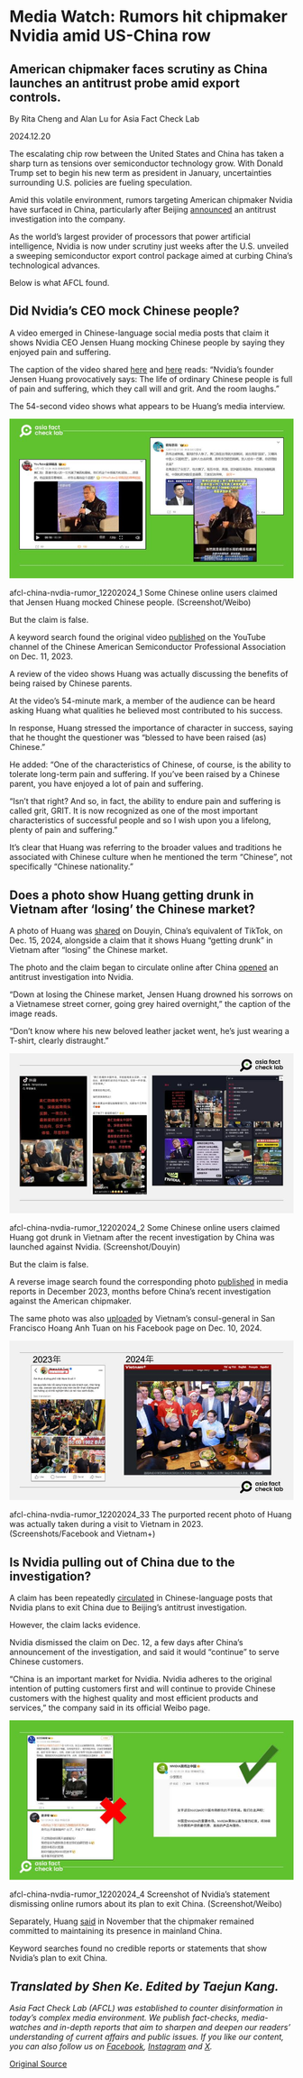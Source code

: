 # Media Watch: Rumors hit chipmaker Nvidia amid US-China row

## American chipmaker faces scrutiny as China launches an antitrust probe amid export controls.

By Rita Cheng and Alan Lu for Asia Fact Check Lab

2024.12.20

The escalating chip row between the United States and China has taken a sharp turn as tensions over semiconductor technology grow. With Donald Trump set to begin his new term as president in January, uncertainties surrounding U.S. policies are fueling speculation.

Amid this volatile environment, rumors targeting American chipmaker Nvidia have surfaced in China, particularly after Beijing [announced](https://www.rfa.org/english/china/2024/12/10/china-nvidia-investigation-chip/) an antitrust investigation into the company.

As the world’s largest provider of processors that power artificial intelligence, Nvidia is now under scrutiny just weeks after the U.S. unveiled a sweeping semiconductor export control package aimed at curbing China’s technological advances.

Below is what AFCL found.

## Did Nvidia’s CEO mock Chinese people?

A video emerged in Chinese-language social media posts that claim it shows Nvidia CEO Jensen Huang mocking Chinese people by saying they enjoyed pain and suffering.

The caption of the video shared [here](https://v.douyin.com/iUB5QwUA/) and [here](https://archive.ph/wip/tJgqF) reads: “Nvidia’s founder Jensen Huang provocatively says: The life of ordinary Chinese people is full of pain and suffering, which they call will and grit. And the room laughs.”

The 54-second video shows what appears to be Huang’s media interview.

![Some Chinese online users claimed that Jensen Huang mocked Chinese people.](images/U22NW3HWKZCHBJ7RJVSYFS3E24.PNG)

afcl-china-nvdia-rumor\_12202024\_1 Some Chinese online users claimed that Jensen Huang mocked Chinese people. (Screenshot/Weibo)

But the claim is false.

A keyword search found the original video [published](https://www.youtube.com/watch?v=F2eis4isQiA) on the YouTube channel of the Chinese American Semiconductor Professional Association on Dec. 11, 2023.

A review of the video shows Huang was actually discussing the benefits of being raised by Chinese parents.

At the video’s 54-minute mark, a member of the audience can be heard asking Huang what qualities he believed most contributed to his success.

In response, Huang stressed the importance of character in success, saying that he thought the questioner was “blessed to have been raised (as) Chinese.”

He added: “One of the characteristics of Chinese, of course, is the ability to tolerate long-term pain and suffering. If you’ve been raised by a Chinese parent, you have enjoyed a lot of pain and suffering.

“Isn’t that right? And so, in fact, the ability to endure pain and suffering is called grit, GRIT. It is now recognized as one of the most important characteristics of successful people and so I wish upon you a lifelong, plenty of pain and suffering.”

It’s clear that Huang was referring to the broader values and traditions he associated with Chinese culture when he mentioned the term “Chinese”, not specifically “Chinese nationality.”

## Does a photo show Huang getting drunk in Vietnam after ‘losing’ the Chinese market?

A photo of Huang was [shared](https://v.douyin.com/iUB5QB2q/) on Douyin, China’s equivalent of TikTok, on Dec. 15, 2024, alongside a claim that it shows Huang “getting drunk” in Vietnam after “losing” the Chinese market.

The photo and the claim began to circulate online after China [opened](https://www.rfa.org/english/china/2024/12/10/china-nvidia-investigation-chip/) an antitrust investigation into Nvidia.

“Down at losing the Chinese market, Jensen Huang drowned his sorrows on a Vietnamese street corner, going grey haired overnight,” the caption of the image reads.

“Don’t know where his new beloved leather jacket went, he’s just wearing a T-shirt, clearly distraught.”

![Some Chinese online users claimed Huang got drunk in Vietnam after the recent investigation by China was launched against Nvidia.](images/Y7Z5W2EC6BDKRJDOF4MZWSZVIE.PNG)

afcl-china-nvdia-rumor\_12202024\_2 Some Chinese online users claimed Huang got drunk in Vietnam after the recent investigation by China was launched against Nvidia. (Screenshot/Douyin)

But the claim is false.

A reverse image search found the corresponding photo [published](https://www.yahoo.com/news/nvidias-billionaire-ceo-jensen-huang-220233307.html?guccounter=1&guce_referrer=aHR0cHM6Ly93d3cuZ29vZ2xlLmNvbS8&guce_referrer_sig=AQAAAMYKPyqrLbOlK446xEIy4EPzvo67_pkQfso1XlbU70NGykc3ZK0yKINALp5vkvrlTitD4Xw2XXukXqKpGNdW6DX03QMuer6yTyujhXfdDUvs-QS02ZaIeIz5HMuz4qSIcQ56h5RojGYRXncTt_JExqUE1I_3qLWtpe26oezG7U1b) in media reports in December 2023, months before China’s recent investigation against the American chipmaker.

The same photo was also [uploaded](https://www.facebook.com/share/p/fnHSfZADGaF7ZBwt/) by Vietnam’s consul-general in San Francisco Hoang Anh Tuan on his Facebook page on Dec. 10, 2024.

![The purported recent photo of Huang was actually taken during a visit to Vietnam in 2023.](images/5N47VJCSJRBODEWAO2GFDTDQZY.PNG)

afcl-china-nvdia-rumor\_12202024\_33 The purported recent photo of Huang was actually taken during a visit to Vietnam in 2023. (Screenshots/Facebook and Vietnam+)

## Is Nvidia pulling out of China due to the investigation?

A claim has been repeatedly [circulated](https://archive.ph/7y0M6) in Chinese-language posts that Nvidia plans to exit China due to Beijing’s antitrust investigation.

However, the claim lacks evidence.

Nvidia dismissed the claim on Dec. 12, a few days after China’s announcement of the investigation, and said it would “continue” to serve Chinese customers.

“China is an important market for Nvidia. Nvidia adheres to the original intention of putting customers first and will continue to provide Chinese customers with the highest quality and most efficient products and services,” the company said in its official Weibo page.

![Screenshot of Nvidia’s statement dismissing online rumors about its plan to exit China.](images/GOIG3QZYIZDELHHJEP2P6MFOYI.PNG)

afcl-china-nvdia-rumor\_12202024\_4 Screenshot of Nvidia’s statement dismissing online rumors about its plan to exit China. (Screenshot/Weibo)

Separately, Huang [said](https://www.rfa.org/english/china/2024/12/10/china-nvidia-investigation-chip/) in November that the chipmaker remained committed to maintaining its presence in mainland China.

Keyword searches found no credible reports or statements that show Nvidia’s plan to exit China.

## *Translated by Shen Ke. Edited by Taejun Kang.*

*Asia Fact Check Lab (AFCL) was established to counter disinformation in today’s complex media environment. We publish fact-checks, media-watches and in-depth reports that aim to sharpen and deepen our readers’ understanding of current affairs and public issues. If you like our content, you can also follow us on* [*Facebook*](https://www.facebook.com/asiafactchecklabcn)*,* [*Instagram*](https://www.instagram.com/asiafactchecklab/) *and* [*X*](https://twitter.com/AFCL_eng)*.*



[Original Source](https://www.rfa.org/english/factcheck/2024/12/20/afcl-china-nivida-rumors/)
